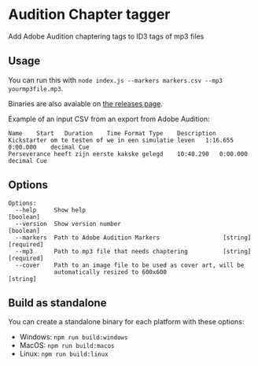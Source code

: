 # Audition Chapter tagger

Add Adobe Audition chaptering tags to ID3 tags of mp3 files

## Usage

You can run this with `node index.js --markers markers.csv --mp3 yourmp3file.mp3`.

Binaries are also avaiable on [the releases page](https://github.com/DrSkunk/audition-chapter-tagger/releases/).

Example of an input CSV from an export from Adobe Audition:

```tsv
Name	Start	Duration	Time Format	Type	Description
Kickstarter om te testen of we in een simulatie leven	1:16.655	0:00.000	decimal	Cue
Perseverance heeft zijn eerste kakske gelegd	10:40.290	0:00.000	decimal	Cue
```

## Options

```
Options:
  --help     Show help                                                 [boolean]
  --version  Show version number                                       [boolean]
  --markers  Path to Adobe Audition Markers                  [string] [required]
  --mp3      Path to mp3 file that needs chaptering          [string] [required]
  --cover    Path to an image file to be used as cover art, will be
             automatically resized to 600x600                           [string]
```

## Build as standalone

You can create a standalone binary for each platform with these options:

- Windows: `npm run build:windows`
- MacOS: `npm run build:macos`
- Linux: `npm run build:linux`
